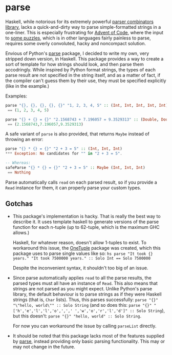 # parse
Haskell, while notorious for its extremely powerful [parser combinators
library](https://hackage.haskell.org/package/parsec), lacks a quick-and-dirty way to parse
simple-formatted strings in a one-liner. This is especially frustrating for [Advent of
Code](https://adventofcode.com/), where the input to [some
puzzles](https://adventofcode.com/2021/day/5), which is in other languages fairly painless to parse,
requires some overly convoluted, hacky and noncompact solution.

Envious of Python's [parse](https://pypi.org/project/parse/) package, I decided to write my own,
very stripped down version, in Haskell. This package provides a way to create a sort of template for
how strings should look, and then parse them accodringly. While inspired by Python format strings,
the types of each parse result are not specified in the string itself, and as a matter of fact, if
the compiler can't guess them by their use, they must be specified explicitly (like in the example.)

Examples:
```hs
parse "{}, {}, {}, {}, {}" "1, 2, 3, 4, 5" :: (Int, Int, Int, Int, Int)
 == (1, 2, 3, 4, 5)

parse "{} + {} = {}" "2.1568743 + 7.196057 = 9.3529313" :: (Double, Double, Double)
 == (2.1568743,7.196057,9.3529313)
```

A safe variant of `parse` is also provided, that returns `Maybe` instead of throwing an error:
```hs
parse "{} * {} = {}" "2 + 3 = 5" :: (Int, Int, Int)
*** Exception: No candidates for "" in "2 + 3 = 5".

-- Whereas:
safeParse "{} * {} = {}" "2 + 3 = 5" :: Maybe (Int, Int, Int)
 == Nothing
```

Parse automatically calls `read` on each parsed result, so if you provide a `Read` instance for
them, it can properly parse your custom types.

## Gotchas
* This package's implementation is hacky. That is really the best way to describe it. It uses
  template haskell to generate versions of the parse function for each n-tuple (up to 62-tuple,
  which is the maximum GHC allows.)

  Haskell, for whatever reason, doesn't allow 1-tuples to exist. To workaround this issue, the
  [OneTuple](https://hackage.haskell.org/package/OneTuple) package was created, which this package
  uses to parse single values like so: ```hs parse "It took {} years." "It took 7500000 years." ::
  Solo Int == Solo 7500000 ```

  Despite the inconvenient syntax, it shouldn't too big of an issue.

* Since parse automatically applies `read` to all the parse results, the parsed types must all have
  an instance of `Read`. This also means that strings are not parsed as you might expect. Unlike
  Python's parse library, the default behaviour is to parse strings as if they were Haskell strings
  (that is, `Char` lists). Thus, this parses successfully: `parse "{}" "\"hello, world\"" :: Solo
  String` (and so does this: `parse "{}" "['h','e','l','l','o',',',' ','w','o','r','l','d']" :: Solo
  String`), but this doesn't: `parse "{}" "hello, world" :: Solo String`.

  For now you can workaround the issue by calling `parseList` directly.

* It should be noted that this package lacks most of the features supplied by
  [parse](https://pypi.org/project/parse/), instead providing only basic parsing functionality. This
  may or may not change in the future.
